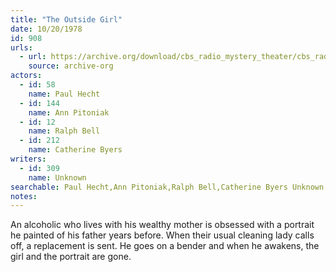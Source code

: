 ```yaml
---
title: "The Outside Girl"
date: 10/20/1978
id: 908
urls: 
  - url: https://archive.org/download/cbs_radio_mystery_theater/cbs_radio_mystery_theater-0901-0950.zip/cbs_radio_mystery_theater-0901-0950%2Fcbsrmt_0908_the_outside_girl.mp3
    source: archive-org
actors:  
  - id: 58
    name: Paul Hecht  
  - id: 144
    name: Ann Pitoniak  
  - id: 12
    name: Ralph Bell  
  - id: 212
    name: Catherine Byers
writers:  
  - id: 309
    name: Unknown
searchable: Paul Hecht,Ann Pitoniak,Ralph Bell,Catherine Byers Unknown
notes:  
---
```

An alcoholic who lives with his wealthy mother is obsessed with a portrait he painted of his father years before. When their usual cleaning lady calls off, a replacement is sent. He goes on a bender and when he awakens, the girl and the portrait are gone.